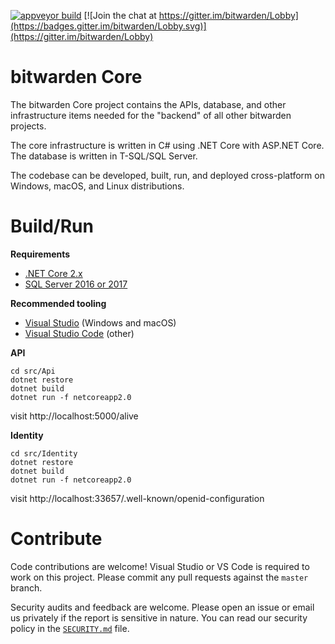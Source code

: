 [![appveyor build](https://ci.appveyor.com/api/projects/status/github/bitwarden/core?branch=master&svg=true)](https://ci.appveyor.com/project/bitwarden/core/branch/master)
[![Join the chat at https://gitter.im/bitwarden/Lobby](https://badges.gitter.im/bitwarden/Lobby.svg)](https://gitter.im/bitwarden/Lobby)

# bitwarden Core

The bitwarden Core project contains the APIs, database, and other infrastructure items needed for the "backend" of all other bitwarden projects.

The core infrastructure is written in C# using .NET Core with ASP.NET Core. The database is written in T-SQL/SQL Server.

The codebase can be developed, built, run, and deployed cross-platform on Windows, macOS, and Linux distributions.

# Build/Run

**Requirements**

- [.NET Core 2.x](https://dot.net)
- [SQL Server 2016 or 2017](https://docs.microsoft.com/en-us/sql/index)

**Recommended tooling**

- [Visual Studio](https://www.visualstudio.com/vs/) (Windows and macOS)
- [Visual Studio Code](https://code.visualstudio.com/) (other)

**API**

```
cd src/Api
dotnet restore
dotnet build
dotnet run -f netcoreapp2.0
```

visit http://localhost:5000/alive

**Identity**

```
cd src/Identity
dotnet restore
dotnet build
dotnet run -f netcoreapp2.0
```

visit http://localhost:33657/.well-known/openid-configuration

# Contribute

Code contributions are welcome! Visual Studio or VS Code is required to work on this project. Please commit any pull requests against the `master` branch.

Security audits and feedback are welcome. Please open an issue or email us privately if the report is sensitive in nature. You can read our security policy in the [`SECURITY.md`](SECURITY.md) file.
